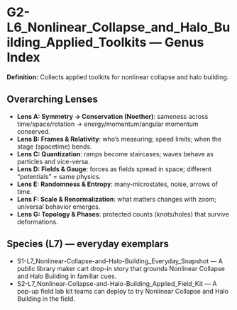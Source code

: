 # G2-L6_Nonlinear_Collapse_and_Halo_Building_Applied_Toolkits — Genus Index
**Definition:** Collects applied toolkits for nonlinear collapse and halo building.

## Overarching Lenses

- **Lens A: Symmetry -> Conservation (Noether)**: sameness across time/space/rotation → energy/momentum/angular momentum conserved.
- **Lens B: Frames & Relativity**: who’s measuring; speed limits; when the stage (spacetime) bends.
- **Lens C: Quantization**: ramps become staircases; waves behave as particles and vice-versa.
- **Lens D: Fields & Gauge**: forces as fields spread in space; different “potentials” = same physics.
- **Lens E: Randomness & Entropy**: many-microstates, noise, arrows of time.
- **Lens F: Scale & Renormalization**: what matters changes with zoom; universal behavior emerges.
- **Lens G: Topology & Phases**: protected counts (knots/holes) that survive deformations.

## Species (L7) — everyday exemplars
- S1-L7_Nonlinear-Collapse-and-Halo-Building_Everyday_Snapshot — A public library maker cart drop-in story that grounds Nonlinear Collapse and Halo Building in familiar cues.
- S2-L7_Nonlinear-Collapse-and-Halo-Building_Applied_Field_Kit — A pop-up field lab kit teams can deploy to try Nonlinear Collapse and Halo Building in the field.
